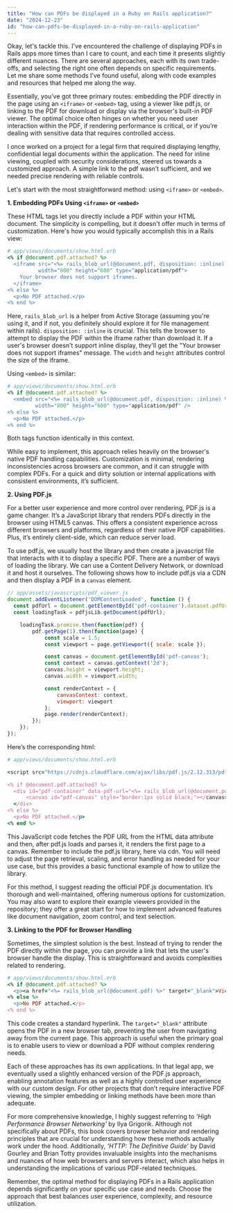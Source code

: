 ```yaml
---
title: "How can PDFs be displayed in a Ruby on Rails application?"
date: "2024-12-23"
id: "how-can-pdfs-be-displayed-in-a-ruby-on-rails-application"
---
```


Okay, let's tackle this. I've encountered the challenge of displaying PDFs in Rails apps more times than I care to count, and each time it presents slightly different nuances. There are several approaches, each with its own trade-offs, and selecting the right one often depends on specific requirements. Let me share some methods I’ve found useful, along with code examples and resources that helped me along the way.

Essentially, you’ve got three primary routes: embedding the PDF directly in the page using an `<iframe>` or `<embed>` tag, using a viewer like pdf.js, or linking to the PDF for download or display via the browser's built-in PDF viewer. The optimal choice often hinges on whether you need user interaction within the PDF, if rendering performance is critical, or if you’re dealing with sensitive data that requires controlled access.

I once worked on a project for a legal firm that required displaying lengthy, confidential legal documents within the application. The need for inline viewing, coupled with security considerations, steered us towards a customized approach. A simple link to the pdf wasn’t sufficient, and we needed precise rendering with reliable controls.

Let's start with the most straightforward method: using `<iframe>` or `<embed>`.

**1. Embedding PDFs Using `<iframe>` or `<embed>`**

These HTML tags let you directly include a PDF within your HTML document. The simplicity is compelling, but it doesn't offer much in terms of customization. Here's how you would typically accomplish this in a Rails view:

```ruby
# app/views/documents/show.html.erb
<% if @document.pdf.attached? %>
  <iframe src="<%= rails_blob_url(@document.pdf, disposition: :inline) %>"
          width="800" height="600" type="application/pdf">
    Your browser does not support iframes.
  </iframe>
<% else %>
  <p>No PDF attached.</p>
<% end %>
```

Here, `rails_blob_url` is a helper from Active Storage (assuming you're using it, and if not, you definitely should explore it for file management within rails).  `disposition: :inline` is crucial.  This tells the browser to attempt to display the PDF within the iframe rather than download it. If a user's browser doesn’t support inline display, they'll get the "Your browser does not support iframes" message. The `width` and `height` attributes control the size of the iframe.

Using `<embed>` is similar:

```ruby
# app/views/documents/show.html.erb
<% if @document.pdf.attached? %>
  <embed src="<%= rails_blob_url(@document.pdf, disposition: :inline) %>"
         width="800" height="600" type="application/pdf" />
<% else %>
  <p>No PDF attached.</p>
<% end %>
```

Both tags function identically in this context.

While easy to implement, this approach relies heavily on the browser's native PDF handling capabilities. Customization is minimal, rendering inconsistencies across browsers are common, and it can struggle with complex PDFs. For a quick and dirty solution or internal applications with consistent environments, it’s sufficient.

**2. Using PDF.js**

For a better user experience and more control over rendering, PDF.js is a game changer. It’s a JavaScript library that renders PDFs directly in the browser using HTML5 canvas. This offers a consistent experience across different browsers and platforms, regardless of their native PDF capabilities. Plus, it’s entirely client-side, which can reduce server load.

To use pdf.js, we usually host the library and then create a javascript file that interacts with it to display a specific PDF. There are a number of ways of loading the library. We can use a Content Delivery Network, or download it and host it ourselves. The following shows how to include pdf.js via a CDN and then display a PDF in a `canvas` element.

```javascript
// app/assets/javascripts/pdf_viewer.js
document.addEventListener('DOMContentLoaded', function () {
  const pdfUrl = document.getElementById('pdf-container').dataset.pdfUrl;
  const loadingTask = pdfjsLib.getDocument(pdfUrl);

    loadingTask.promise.then(function(pdf) {
        pdf.getPage(1).then(function(page) {
            const scale = 1.5;
            const viewport = page.getViewport({ scale: scale });

            const canvas = document.getElementById('pdf-canvas');
            const context = canvas.getContext('2d');
            canvas.height = viewport.height;
            canvas.width = viewport.width;

            const renderContext = {
                canvasContext: context,
                viewport: viewport
            };
            page.render(renderContext);
        });
    });
});
```

Here’s the corresponding html:

```ruby
# app/views/documents/show.html.erb

<script src="https://cdnjs.cloudflare.com/ajax/libs/pdf.js/2.12.313/pdf.min.js"></script>

<% if @document.pdf.attached? %>
  <div id="pdf-container" data-pdf-url="<%= rails_blob_url(@document.pdf) %>">
      <canvas id="pdf-canvas" style="border:1px solid black;"></canvas>
  </div>
<% else %>
  <p>No PDF attached.</p>
<% end %>
```

This JavaScript code fetches the PDF URL from the HTML data attribute and then, after pdf.js loads and parses it, it renders the first page to a canvas. Remember to include the pdf.js library, here via cdn. You will need to adjust the page retrieval, scaling, and error handling as needed for your use case, but this provides a basic functional example of how to utilize the library.

For this method, I suggest reading the official PDF.js documentation. It’s thorough and well-maintained, offering numerous options for customization. You may also want to explore their example viewers provided in the repository; they offer a great start for how to implement advanced features like document navigation, zoom control, and text selection.

**3. Linking to the PDF for Browser Handling**

Sometimes, the simplest solution is the best. Instead of trying to render the PDF directly within the page, you can provide a link that lets the user's browser handle the display. This is straightforward and avoids complexities related to rendering.

```ruby
# app/views/documents/show.html.erb
<% if @document.pdf.attached? %>
  <p><a href="<%= rails_blob_url(@document.pdf) %>" target="_blank">View PDF</a></p>
<% else %>
  <p>No PDF attached.</p>
<% end %>
```

This code creates a standard hyperlink. The `target="_blank"` attribute opens the PDF in a new browser tab, preventing the user from navigating away from the current page. This approach is useful when the primary goal is to enable users to view or download a PDF without complex rendering needs.

Each of these approaches has its own applications. In that legal app, we eventually used a slightly enhanced version of the PDF.js approach, enabling annotation features as well as a highly controlled user experience with our custom design. For other projects that don’t require interactive PDF viewing, the simpler embedding or linking methods have been more than adequate.

For more comprehensive knowledge, I highly suggest referring to *'High Performance Browser Networking'* by Ilya Grigorik. Although not specifically about PDFs, this book covers browser behavior and rendering principles that are crucial for understanding how these methods actually work under the hood. Additionally, *'HTTP: The Definitive Guide'* by David Gourley and Brian Totty provides invaluable insights into the mechanisms and nuances of how web browsers and servers interact, which also helps in understanding the implications of various PDF-related techniques.

Remember, the optimal method for displaying PDFs in a Rails application depends significantly on your specific use case and needs. Choose the approach that best balances user experience, complexity, and resource utilization.
